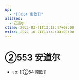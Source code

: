 ```yaml
---
up:
  - "[[②54 南欧]]"
aliases:
  - 安道尔
ctime: 2025-03-01T13:19:47+08:00
mtime: 2025-10-01T11:40:33+08:00
---
```


# ②553 安道尔

- up: [[②54 南欧]]
